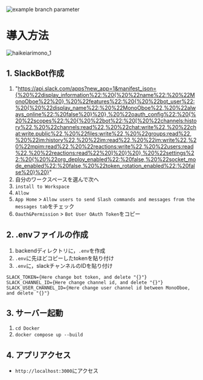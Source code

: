 ![example branch parameter](https://github.com/github/docs/actions/workflows/main.yml/badge.svg?branch=feature-1)

# 導入方法
![haikeiarimono_1](https://user-images.githubusercontent.com/62993486/187008580-935290c9-c934-4363-8888-c9ae5b4e559d.png)

## 1. SlackBot作成
1. "https://api.slack.com/apps?new_app=1&manifest_json={%20%22display_information%22:%20{%20%22name%22:%20%22MonoOboe%22%20},%20%22features%22:%20{%20%22bot_user%22:%20{%20%22display_name%22:%20%22MonoOboe%22,%20%22always_online%22:%20false%20}%20},%20%22oauth_config%22:%20{%20%22scopes%22:%20{%20%22bot%22:%20[%20%22channels:history%22,%20%22channels:read%22,%20%22chat:write%22,%20%22chat:write.public%22,%20%22files:write%22,%20%22groups:read%22,%20%22im:history%22,%20%22im:read%22,%20%22im:write%22,%20%22mpim:read%22,%20%22reactions:write%22,%20%22users:read%22,%20%22reactions:read%22%20]%20}%20},%20%22settings%22:%20{%20%22org_deploy_enabled%22:%20false,%20%22socket_mode_enabled%22:%20false,%20%22token_rotation_enabled%22:%20false%20}%20}"
1. 自分のワークスペースを選んで次へ
1. `install to Workspace`
1. `Allow`
1. `App Home` > `Allow users to send Slash commands and messages from the messages tab`をチェック
1. `Oauth&Permission` > `Bot User OAuth Token`をコピー

## 2. .envファイルの作成
1. backendディレクトリに，`.env`を作成
1. `.env`に先ほどコピーしたtokenを貼り付け
1. `.env`に，slackチャンネルのIDを貼り付け
```python:.env
SLACK_TOKEN={Here change bot token, and delete "{}"}
SLACK_CHANNEL_ID={Here change channel id, and delete "{}"}
SLACK_USER_CHANNEL_ID={Here change user channel id between MonoOboe, and delete "{}"}
```
## 3. サーバー起動
1. `cd Docker`
1. `docker compose up --build`

## 4. アプリアクセス
- `http://localhost:3000`にアクセス
